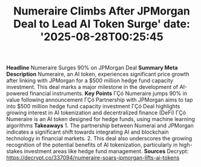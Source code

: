﻿---
title: "Numeraire Climbs After JPMorgan Deal to Lead AI Token Surge'
date: '2025-08-28T00:25:45"
category: "Markets"
summary: ""
slug: "numeraire climbs after jpmorgan deal to lead ai token surge"
source_urls:
  - "https://decrypt.co/337094/numeraire-soars-jpmorgan-lifts-ai-tokens"
seo:
  title: "Numeraire Climbs After JPMorgan Deal to Lead AI Token Surge | Hash n Hedge'
  description: '"
  keywords: ["news", "markets", "brief"]
---
**Headline** Numeraire Surges 90% on JPMorgan Deal  **Summary Meta Description** Numeraire, an AI token, experiences significant price growth after linking with JPMorgan for a $500 million hedge fund capacity investment. This deal marks a major milestone in the development of AI-powered financial instruments.  **Key Points**  ΓÇó Numeraire jumps 90% in value following announcement ΓÇó Partnership with JPMorgan aims to tap into $500 million hedge fund capacity investment ΓÇó Deal highlights growing interest in AI tokenization and decentralized finance (DeFi) ΓÇó Numeraire is an AI token designed for hedge funds, using machine learning algorithms  **Takeaways**  1. The partnership between Numerai and JPMorgan indicates a significant shift towards integrating AI and blockchain technology in financial markets. 2. This deal also underscores the growing recognition of the potential benefits of AI tokenization, particularly in high-stakes investment areas like hedge fund management.  **Sources** Decrypt: https://decrypt.co/337094/numeraire-soars-jpmorgan-lifts-ai-tokens 
